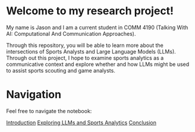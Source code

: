 # Welcome to my research project! 

My name is Jason and I am a current student in COMM 4190 (Talking With AI: Computational And Communication Approaches).

Through this repository, you will be able to learn more about the intersections of Sports Analysts and Large Language Models (LLMs). Through out this project, I hope to examine sports analytics as a communicative context and explore whether and how LLMs might be used to assist sports scouting and game analysts. 


# Navigation
Feel free to navigate the notebook:

[Introduction](introduction.ipynb)
[Exploring LLMs and Sports Analytics](Exploring_LLMs.ipynb)
[Conclusion](Conclusion.ipynb)
